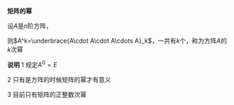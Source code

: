 **矩阵的幂**

设$A$是$n$阶方阵，

则$A^k=\underbrace{A\cdot A\cdot A\cdots A}_k$，一共有$k$个，称为方阵$A$的$k$次幂

**说明**
1 规定$A^0=E$

2 只有是方阵的时候矩阵的幂才有意义

3 目前只有矩阵的正整数次幂